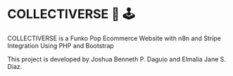 # COLLECTIVERSE 🎱 🕹
COLLECTIVERSE is a Funko Pop Ecommerce Website with n8n and Stripe Integration Using PHP and Bootstrap

This project is developed by Joshua Benneth P. Daguio and Elmalia Jane S. Diaz.
